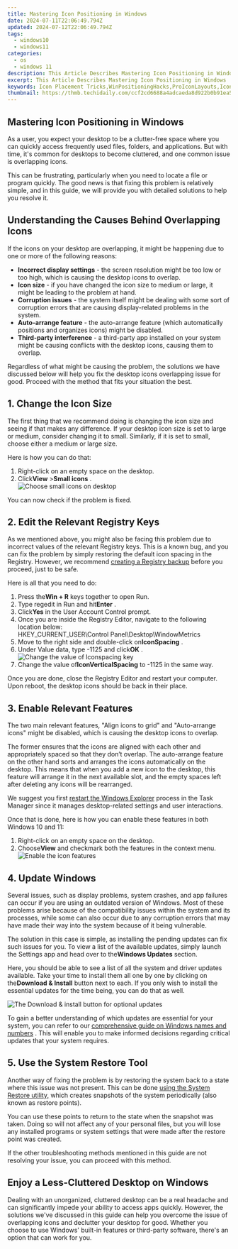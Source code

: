 ```yaml
---
title: Mastering Icon Positioning in Windows
date: 2024-07-11T22:06:49.794Z
updated: 2024-07-12T22:06:49.794Z
tags:
  - windows10
  - windows11
categories:
  - os
  - windows 11
description: This Article Describes Mastering Icon Positioning in Windows
excerpt: This Article Describes Mastering Icon Positioning in Windows
keywords: Icon Placement Tricks,WinPositioningHacks,ProIconLayouts,IconPlacementTips,BestWinIcons,WindowIconGuide,EffectiveIconUse
thumbnail: https://thmb.techidaily.com/ccf2cd6688a4adcaeda8d922b0b91ea561ec3cf2936a8b4a71d20d4455d103fb.jpg
---
```


## Mastering Icon Positioning in Windows

 As a user, you expect your desktop to be a clutter-free space where you can quickly access frequently used files, folders, and applications. But with time, it's common for desktops to become cluttered, and one common issue is overlapping icons.

 This can be frustrating, particularly when you need to locate a file or program quickly. The good news is that fixing this problem is relatively simple, and in this guide, we will provide you with detailed solutions to help you resolve it.

## Understanding the Causes Behind Overlapping Icons

 If the icons on your desktop are overlapping, it might be happening due to one or more of the following reasons:

* **Incorrect display settings** \- the screen resolution might be too low or too high, which is causing the desktop icons to overlap.
* **Icon size** \- if you have changed the icon size to medium or large, it might be leading to the problem at hand.
* **Corruption issues** \- the system itself might be dealing with some sort of corruption errors that are causing display-related problems in the system.
* **Auto-arrange feature** \- the auto-arrange feature (which automatically positions and organizes icons) might be disabled.
* **Third-party interference** \- a third-party app installed on your system might be causing conflicts with the desktop icons, causing them to overlap.

 Regardless of what might be causing the problem, the solutions we have discussed below will help you fix the desktop icons overlapping issue for good. Proceed with the method that fits your situation the best.

## 1\. Change the Icon Size

 The first thing that we recommend doing is changing the icon size and seeing if that makes any difference. If your desktop icon size is set to large or medium, consider changing it to small. Similarly, if it is set to small, choose either a medium or large size.

Here is how you can do that:

1. Right-click on an empty space on the desktop.
2. Click**View** \>**Small icons** .  
![Choose small icons on desktop](https://static1.makeuseofimages.com/wordpress/wp-content/uploads/2023/04/choose-small-icons.jpg)

You can now check if the problem is fixed.

## 2\. Edit the Relevant Registry Keys

 As we mentioned above, you might also be facing this problem due to incorrect values of the relevant Registry keys. This is a known bug, and you can fix the problem by simply restoring the default icon spacing in the Registry. However, we recommend [creating a Registry backup](https://www.makeuseof.com/tag/backup-restore-windows-registry/) before you proceed, just to be safe.

Here is all that you need to do:

1. Press the**Win + R** keys together to open Run.
2. Type regedit in Run and hit**Enter** .
3. Click**Yes** in the User Account Control prompt.
4. Once you are inside the Registry Editor, navigate to the following location below:  
HKEY_CURRENT_USER\Control Panel\Desktop\WindowMetrics
5. Move to the right side and double-click on**IconSpacing** .
6. Under Value data, type -1125 and click**OK** .  
![Change the value of Iconspacing key](https://static1.makeuseofimages.com/wordpress/wp-content/uploads/2023/04/iconspacing-value.jpg)
7. Change the value of**IconVerticalSpacing** to -1125 in the same way.

 Once you are done, close the Registry Editor and restart your computer. Upon reboot, the desktop icons should be back in their place.

## 3\. Enable Relevant Features

 The two main relevant features, "Align icons to grid" and "Auto-arrange icons" might be disabled, which is causing the desktop icons to overlap.

 The former ensures that the icons are aligned with each other and appropriately spaced so that they don’t overlap. The auto-arrange feature on the other hand sorts and arranges the icons automatically on the desktop. This means that when you add a new icon to the desktop, this feature will arrange it in the next available slot, and the empty spaces left after deleting any icons will be rearranged.

 We suggest you first [restart the Windows Explorer](https://www.makeuseof.com/ways-to-restart-file-explorer-windows-10/) process in the Task Manager since it manages desktop-related settings and user interactions.

 Once that is done, here is how you can enable these features in both Windows 10 and 11:

1. Right-click on an empty space on the desktop.
2. Choose**View** and checkmark both the features in the context menu.  
![Enable the icon features](https://static1.makeuseofimages.com/wordpress/wp-content/uploads/2023/04/checkmark-icons-features.jpg)

## 4\. Update Windows

 Several issues, such as display problems, system crashes, and app failures can occur if you are using an outdated version of Windows. Most of these problems arise because of the compatibility issues within the system and its processes, while some can also occur due to any corruption errors that may have made their way into the system because of it being vulnerable.

 The solution in this case is simple, as installing the pending updates can fix such issues for you. To view a list of the available updates, simply launch the Settings app and head over to the**Windows Updates** section.

 Here, you should be able to see a list of all the system and driver updates available. Take your time to install them all one by one by clicking on the**Download & Install** button next to each. If you only wish to install the essential updates for the time being, you can do that as well.

![The Download & install button for optional updates](https://static1.makeuseofimages.com/wordpress/wp-content/uploads/2022/11/the-download--install-button.jpg)

 To gain a better understanding of which updates are essential for your system, you can refer to our [comprehensive guide on Windows names and numbers](https://www.makeuseof.com/windows-updates-name-number-guide/) . This will enable you to make informed decisions regarding critical updates that your system requires.

## 5\. Use the System Restore Tool

 Another way of fixing the problem is by restoring the system back to a state where this issue was not present. This can be done [using the System Restore utility,](https://www.makeuseof.com/windows-reset-system-restore-difference/) which creates snapshots of the system periodically (also known as restore points).

 You can use these points to return to the state when the snapshot was taken. Doing so will not affect any of your personal files, but you will lose any installed programs or system settings that were made after the restore point was created.

 If the other troubleshooting methods mentioned in this guide are not resolving your issue, you can proceed with this method.

## Enjoy a Less-Cluttered Desktop on Windows

 Dealing with an unorganized, cluttered desktop can be a real headache and can significantly impede your ability to access apps quickly. However, the solutions we've discussed in this guide can help you overcome the issue of overlapping icons and declutter your desktop for good. Whether you choose to use Windows' built-in features or third-party software, there's an option that can work for you.


<ins class="adsbygoogle"
     style="display:block"
     data-ad-format="autorelaxed"
     data-ad-client="ca-pub-7571918770474297"
     data-ad-slot="1223367746"></ins>



<ins class="adsbygoogle"
     style="display:block"
     data-ad-client="ca-pub-7571918770474297"
     data-ad-slot="8358498916"
     data-ad-format="auto"
     data-full-width-responsive="true"></ins>





